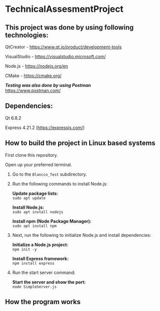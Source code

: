 # TechnicalAssesmentProject

## This project was done by using following technologies:

 QtCreator - https://www.qt.io/product/development-tools
 
 VisualStudio - https://visualstudio.microsoft.com/
 
 Node.js - https://nodejs.org/en
 
 CMake - https://cmake.org/

***Testing was also done by using Postman*** <br>
https://www.postman.com/

## Dependencies:
 Qt 6.8.2
 
 Express 4.21.2 (https://expressjs.com/)

## How to build the project in Linux based systems

First clone this repository.

Open up your preferred terminal.

1. Go to the `Blancco_Test` subdirectory.

2. Run the following commands to install Node.js:

   **Update package lists:**  
   `sudo apt update`<br>

   **Install Node.js:**  
   `sudo apt install nodejs`<br>

   **Install npm (Node Package Manager):**  
   `sudo apt install npm`<br>

4. Next, run the following to initialize Node.js and install dependencies:

   **Initialize a Node.js project:**  
   `npm init -y`<br>

   **Install Express framework:**  
   `npm install express`<br>

6. Run the start server command:

   **Start the server and show the port:**  
   `node SimpleServer.js`<br>

 ## How the program works

